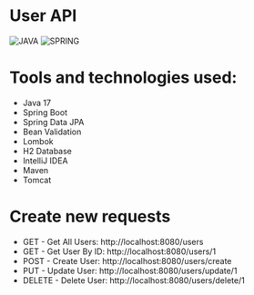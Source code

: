 # User API

![JAVA](https://img.shields.io/static/v1?label=JAVA&message=BACKEND&color=0091EA&style=flat&logo=JAVA)
![SPRING](https://img.shields.io/static/v1?label=Spring&message=FRAMEWORK&color=0091EA&style=flat&logo=Spring)

# Tools and technologies used:
- Java 17
- Spring Boot
- Spring Data JPA
- Bean Validation
- Lombok
- H2 Database
- IntelliJ IDEA
- Maven
- Tomcat

# Create new requests
- GET - Get All Users: http://localhost:8080/users
- GET - Get User By ID: http://localhost:8080/users/1
- POST - Create User: http://localhost:8080/users/create
- PUT - Update User: http://localhost:8080/users/update/1
- DELETE - Delete User: http://localhost:8080/users/delete/1
